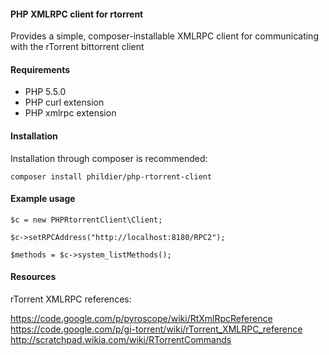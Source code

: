 #### PHP XMLRPC client for rtorrent

Provides a simple, composer-installable XMLRPC client for communicating with the rTorrent bittorrent client

#### Requirements

- PHP 5.5.0
- PHP curl extension
- PHP xmlrpc extension

#### Installation

Installation through composer is recommended:

`composer install phildier/php-rtorrent-client`

#### Example usage

```
$c = new PHPRtorrentClient\Client;

$c->setRPCAddress("http://localhost:8180/RPC2");

$methods = $c->system_listMethods();
```

#### Resources

rTorrent XMLRPC references:

https://code.google.com/p/pyroscope/wiki/RtXmlRpcReference
https://code.google.com/p/gi-torrent/wiki/rTorrent_XMLRPC_reference
http://scratchpad.wikia.com/wiki/RTorrentCommands
